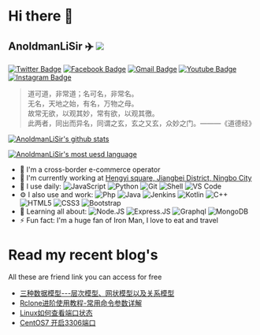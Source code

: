 # Hi there 👋

## AnoldmanLiSir ✈️ ![](https://views.whatilearened.today/views/github/AnoldmanLiSir/AnoldmanLiSir.svg)

[![Twitter Badge](https://img.shields.io/badge/-AnoldmanLiSir-blue?style=plastic&logo=Twitter&logoColor=white&link=https://twitter.com/AnoldmanLiSir/)](https://twitter.com/AnoldmanLiSir/)
[![Facebook Badge](https://img.shields.io/badge/-AnoldmanLiSir-blue?style=plastic&logo=Facebook&logoColor=white&link=https://www.facebook.com/in/AnoldmanLiSir/)](https://www.facebook.com/in/AnoldmanLiSir/)
[![Gmail Badge](https://img.shields.io/badge/-mrlee1415757140@gmail.com-c14438?style=plastic&logo=Gmail&logoColor=white&link=mailto:mrlee1415757140@gmail.com)](mrlee1415757140@gmail.com)
[![Youtube Badge](https://img.shields.io/badge/-AnoldmanLiSir-darkred?style=plastic&logo=youtube&logoColor=white&link=https://www.youtube.com/channel/AnoldmanLiSir)](https://www.youtube.com/channel/AnoldmanLiSir)
[![Instagram Badge](https://img.shields.io/badge/-AnoldmanLiSir-purple?style=plastic&logo=instagram&logoColor=white&link=https://instagram.com/AnoldmanLiSir/)](https://instagram.com/AnoldmanLiSir)

> 道可道，非常道；名可名，非常名。  
无名，天地之始，有名，万物之母。  
故常无欲，以观其妙，常有欲，以观其徼。  
此两者，同出而异名，同谓之玄，玄之又玄，众妙之门。———《道德经》

[![AnoldmanLiSir's github stats](https://github-readme-stats.vercel.app/api?username=AnoldmanLiSir&theme=dark&show_icons=true)](https://github.com/AnoldmanLiSir)

[![AnoldmanLiSir's most uesd language](https://github-readme-stats.vercel.app/api/top-langs/?username=AnoldmanLiSir&show_icons=true&layout=compact&theme=dark&hide_border=true&hide=html,css)](https://github.com/AnoldmanLiSir)

- 🌱 I'm a cross-border e-commerce operator
- 🏢 I'm currently working at [Hengyi square, Jiangbei District, Ningbo City](https://ditu.amap.com/place/B0FFFFJRSK)
- 🚀 I use daily:
  ![JavaScript](https://img.shields.io/badge/-JavaScript-black?style=plastic&logo=javascript)
  ![Python](https://img.shields.io/badge/-Python-8fcfd1?style=plastic&logo=Python)
  ![Git](https://img.shields.io/badge/-Git-black?style=plastic&logo=git)
  ![Shell](https://img.shields.io/badge/-Shell-blasck?style=plastic&logo=Shell)
  ![VS Code](https://img.shields.io/badge/-VS%20Code-007ACC?style=plastic&logo=visual-studio-code)
- ⚙️ I also use and work: ![Php](https://img.shields.io/badge/-php-394989?style=plastic&logo=php) ![Java](https://img.shields.io/badge/-java-3f4441?style=plastic&logo=java) ![Jenkins](https://img.shields.io/badge/-Jenkins-black?style=plastic&logo=Jenkins) ![Kotlin](https://img.shields.io/badge/-kotlin-006a71?style=plastic&logo=kotlin) ![C++](https://img.shields.io/badge/-C++-00599C?style=plastic&logo=c)
  ![HTML5](https://img.shields.io/badge/-HTML5-E34F26?style=plastic&logo=html5&logoColor=white)
  ![CSS3](https://img.shields.io/badge/-CSS3-1572B6?style=plastic&logo=css3)
  ![Bootstrap](https://img.shields.io/badge/-Bootstrap-563D7C?style=plastic&logo=bootstrap)
- 🌱 Learning all about:
  ![Node.JS](https://img.shields.io/badge/-Node.JS-black?style=plastic&logo=Node.js) ![Express.JS](https://img.shields.io/badge/-Express.JS-c7b198?style=plastic&logo=Express.JS) ![Graphql](https://img.shields.io/badge/-Graphql-E10098?style=plastic&logo=Graphql)
  ![MongoDB](https://img.shields.io/badge/-MongoDB-black?style=plastic&logo=mongodb)
- ⚡️ Fun fact: I'm a huge fan of Iron Man, I love to eat and travel

# Read my recent blog's
All these are friend link you can access for free

- [三种数据模型---层次模型、网状模型以及关系模型](https://blog.wzkaopu.com/archives/92.html)
- [Rclone进阶使用教程-常用命令参数详解](https://blog.wzkaopu.com/archives/66.html)
- [Linux如何查看端口状态](https://blog.wzkaopu.com/archives/122.html)
- [CentOS7 开启3306端口](https://blog.wzkaopu.com/archives/123.html)
